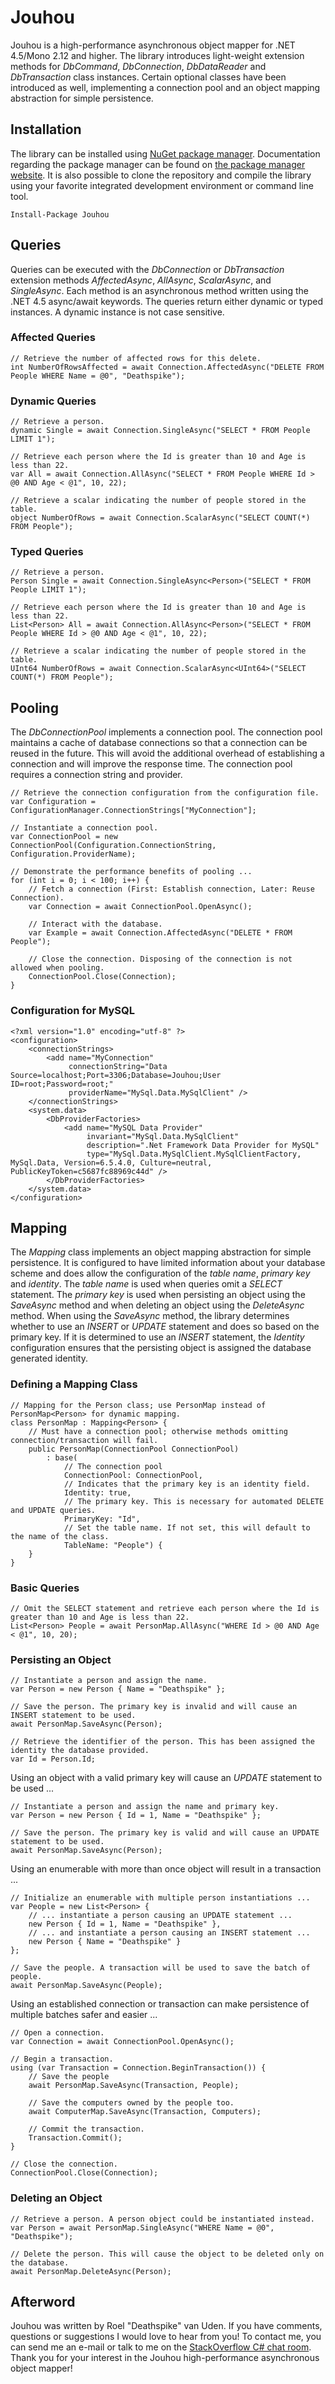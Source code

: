<h1>Jouhou</h1>

Jouhou is a high-performance asynchronous object mapper for .NET 4.5/Mono 2.12 and higher. The library introduces light-weight extension methods for *DbCommand*, *DbConnection*, *DbDataReader* and *DbTransaction* class instances. Certain optional classes have been introduced as well, implementing a connection pool and an object mapping abstraction for simple persistence.

<h2>Installation</h2>

The library can be installed using <a href="http://nuget.org/packages/Jouhou">NuGet package manager</a>. Documentation regarding the package manager can be found on <a href="http://docs.nuget.org/docs/start-here/using-the-package-manager-console">the package manager website</a>. It is also possible to clone the repository and compile the library using your favorite integrated development environment or command line tool.

    Install-Package Jouhou
    
<h2>Queries</h2>

Queries can be executed with the *DbConnection* or *DbTransaction* extension methods *AffectedAsync*, *AllAsync*, *ScalarAsync*, and *SingleAsync*. Each method is an asynchronous method written using the .NET 4.5 async/await keywords. The queries return either dynamic or typed instances. A dynamic instance is not case sensitive.

<h3>Affected Queries</h3>

    // Retrieve the number of affected rows for this delete.
    int NumberOfRowsAffected = await Connection.AffectedAsync("DELETE FROM People WHERE Name = @0", "Deathspike");

<h3>Dynamic Queries</h3>
    
    // Retrieve a person.
    dynamic Single = await Connection.SingleAsync("SELECT * FROM People LIMIT 1");

    // Retrieve each person where the Id is greater than 10 and Age is less than 22.
    var All = await Connection.AllAsync("SELECT * FROM People WHERE Id > @0 AND Age < @1", 10, 22);

    // Retrieve a scalar indicating the number of people stored in the table.
    object NumberOfRows = await Connection.ScalarAsync("SELECT COUNT(*) FROM People");
    
<h3>Typed Queries</h3>

    // Retrieve a person.
    Person Single = await Connection.SingleAsync<Person>("SELECT * FROM People LIMIT 1");
    
    // Retrieve each person where the Id is greater than 10 and Age is less than 22.
    List<Person> All = await Connection.AllAsync<Person>("SELECT * FROM People WHERE Id > @0 AND Age < @1", 10, 22);
    
    // Retrieve a scalar indicating the number of people stored in the table.
    UInt64 NumberOfRows = await Connection.ScalarAsync<UInt64>("SELECT COUNT(*) FROM People");

<h2>Pooling</h2>

The *DbConnectionPool* implements a connection pool. The connection pool maintains a cache of database connections so that a connection can be reused in the future. This will avoid the additional overhead of establishing a connection and will improve the response time. The connection pool requires a connection string and provider.

    // Retrieve the connection configuration from the configuration file.
    var Configuration = ConfigurationManager.ConnectionStrings["MyConnection"];
    
    // Instantiate a connection pool.
    var ConnectionPool = new ConnectionPool(Configuration.ConnectionString, Configuration.ProviderName);
    
    // Demonstrate the performance benefits of pooling ...
    for (int i = 0; i < 100; i++) {
        // Fetch a connection (First: Establish connection, Later: Reuse Connection).
        var Connection = await ConnectionPool.OpenAsync();
        
        // Interact with the database.
        var Example = await Connection.AffectedAsync("DELETE * FROM People");
        
        // Close the connection. Disposing of the connection is not allowed when pooling.
        ConnectionPool.Close(Connection);
    }

<h3>Configuration for MySQL</h3>

    <?xml version="1.0" encoding="utf-8" ?>
    <configuration>
        <connectionStrings>
    		<add name="MyConnection"
    			 connectionString="Data Source=localhost;Port=3306;Database=Jouhou;User ID=root;Password=root;"
    			 providerName="MySql.Data.MySqlClient" />
    	</connectionStrings>
    	<system.data>
    		<DbProviderFactories>
    			<add name="MySQL Data Provider"
    				 invariant="MySql.Data.MySqlClient"
    				 description=".Net Framework Data Provider for MySQL"
    				 type="MySql.Data.MySqlClient.MySqlClientFactory, MySql.Data, Version=6.5.4.0, Culture=neutral, PublicKeyToken=c5687fc88969c44d" />
    		</DbProviderFactories>
    	</system.data>
    </configuration>

<h2>Mapping</h2>

The *Mapping* class implements an object mapping abstraction for simple persistence. It is configured to have limited information about your database scheme and does allow the configuration of the *table name*, *primary key* and *identity*. The *table name* is used when queries omit a *SELECT* statement. The *primary key* is used when persisting an object using the *SaveAsync* method and when deleting an object using the *DeleteAsync* method. When using the *SaveAsync* method, the library determines whether to use an *INSERT* or *UPDATE* statement and does so based on the primary key. If it is determined to use an *INSERT* statement, the *Identity* configuration ensures that the persisting object is assigned the database generated identity.

<h3>Defining a Mapping Class</h3>

    // Mapping for the Person class; use PersonMap instead of PersonMap<Person> for dynamic mapping.
    class PersonMap : Mapping<Person> {
        // Must have a connection pool; otherwise methods omitting connection/transaction will fail.
        public PersonMap(ConnectionPool ConnectionPool)
            : base(
                // The connection pool
                ConnectionPool: ConnectionPool,
                // Indicates that the primary key is an identity field.
                Identity: true,
                // The primary key. This is necessary for automated DELETE and UPDATE queries.
                PrimaryKey: "Id",
                // Set the table name. If not set, this will default to the name of the class.
                TableName: "People") {
        }
    }
    
<h3>Basic Queries</h3>

    // Omit the SELECT statement and retrieve each person where the Id is greater than 10 and Age is less than 22.
    List<Person> People = await PersonMap.AllAsync("WHERE Id > @0 AND Age < @1", 10, 20);
    
<h3>Persisting an Object</h3>

    // Instantiate a person and assign the name.
    var Person = new Person { Name = "Deathspike" };
    
    // Save the person. The primary key is invalid and will cause an INSERT statement to be used.
    await PersonMap.SaveAsync(Person);
    
    // Retrieve the identifier of the person. This has been assigned the identity the database provided.
    var Id = Person.Id;

Using an object with a valid primary key will cause an *UPDATE* statement to be used ...

    // Instantiate a person and assign the name and primary key.
    var Person = new Person { Id = 1, Name = "Deathspike" };
    
    // Save the person. The primary key is valid and will cause an UPDATE statement to be used.
    await PersonMap.SaveAsync(Person);

Using an enumerable with more than once object will result in a transaction ...
    
    // Initialize an enumerable with multiple person instantiations ...
    var People = new List<Person> {
        // ... instantiate a person causing an UPDATE statement ...
        new Person { Id = 1, Name = "Deathspike" },
        // ... and instantiate a person causing an INSERT statement ...
        new Person { Name = "Deathspike" }
    };
    
    // Save the people. A transaction will be used to save the batch of people.
    await PersonMap.SaveAsync(People);

Using an established connection or transaction can make persistence of multiple batches safer and easier ...

    // Open a connection.
    var Connection = await ConnectionPool.OpenAsync();

    // Begin a transaction.
    using (var Transaction = Connection.BeginTransaction()) {
        // Save the people
        await PersonMap.SaveAsync(Transaction, People);

        // Save the computers owned by the people too.
        await ComputerMap.SaveAsync(Transaction, Computers);

        // Commit the transaction.
        Transaction.Commit();
    }

    // Close the connection.
    ConnectionPool.Close(Connection);

<h3>Deleting an Object</h3>

    // Retrieve a person. A person object could be instantiated instead.
    var Person = await PersonMap.SingleAsync("WHERE Name = @0", "Deathspike");
    
    // Delete the person. This will cause the object to be deleted only on the database.
    await PersonMap.DeleteAsync(Person);

<h2>Afterword</h2>

Jouhou was written by Roel "Deathspike" van Uden. If you have comments, questions or suggestions I would love to hear from you! To contact me, you can send me an e-mail or talk to me on the <a href="http://chat.stackoverflow.com/rooms/7/c">StackOverflow C# chat room</a>. Thank you for your interest in the Jouhou high-performance asynchronous object mapper!